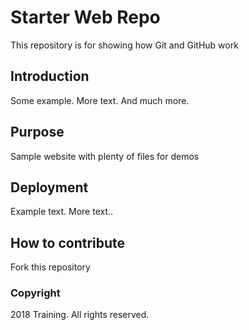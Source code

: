 # Starter Web Repo

This repository is for showing how Git and GitHub work

## Introduction

Some example. More text.
And much more.

## Purpose

Sample website with plenty of files for demos

## Deployment

Example text. More text..

## How to contribute

Fork this repository

### Copyright
2018 Training. All rights reserved.
